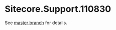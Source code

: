 # Sitecore.Support.110830

See [master branch](https://github.com/sitecoresupport/Sitecore.Support.110830) for details.